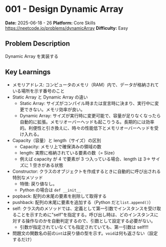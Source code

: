 # 001 - Design Dynamic Array

**Date:** 2025-06-18 - 26
**Platform:** Core Skills https://neetcode.io/problems/dynamicArray
**Difficulty:** Easy

## Problem Description

Dynamic Array を実装する

## Key Learnings

- メモリアドレス: コンピュータのメモリ（RAM）内で、データが格納されている場所を示す番号のこと
- Static Array と Dynamic Array の違い
  - Static Array: サイズがコンパイル時または宣言時に決まり、実行中に変更できない。メモリ効率が良い。
  - Dynamic Array: サイズが実行時に変更可能で、容量が足りなくなったら自動的に拡張。メモリオーバーヘッドも起こりうる。長期的には効率的。利便性と引き換えに、時々の性能低下とメモリオーバーヘッドを受け入れる。
- Capacity（容量）と length（サイズ）の区別
  - Capacity: メモリ上で確保済みの領域の数
  - length: 実際に格納されている要素の数（= Size）
  - 例えば capacity が 4 で要素が 3 つ入っている場合、length は 3→ サイズに 1 空きがある状態
- Constructor: クラスのオブジェクトを作成するときに自動的に呼び出される特別なメソッド
  - 特徴: 戻り値なし。
  - Python の場合は `def __init__`
- popback: 配列の末尾の要素を削除して取得する
- pushback: 配列の末尾に要素を追加する（Python だと`list.append()`）
- self: クラス内のメソッドでは、定義として第一引数でインスタンスを受け取ることを示すために"self"を指定する。呼び出し時は、どのインスタンスに対する操作なのかを自動判定するので、引数として設定する必要がない。
  - 引数が指定されていなくても指定されていても、第一引数は self!!!
- 問題文の関数名の前の`int`は戻り値の型を示す。`void`は何も返さない（設定するだけ）
